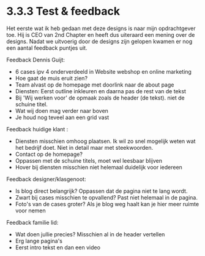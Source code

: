 # 3.3.3 Test & feedback

Het eerste wat ik heb gedaan met deze designs is naar mijn opdrachtgever toe. Hij is CEO van 2nd Chapter en heeft dus uiteraard een mening over de designs. Nadat we uitvoerig door de designs zijn gelopen kwamen er nog een aantal feedback puntjes uit. 

Feedback Dennis Guijt:

* 6 cases ipv 4 onderverdeeld in Website webshop en online marketing
* Hoe gaat de muis eruit zien?
* Team alvast op de homepage met doorlink naar de about page
* Diensten: Eerst outline inkleuren en daarna pas de rest van de tekst
* Bij 'Wij werken voor' de opmaak zoals de header \(de tekst\). niet de schuine titel.
* Wat wij doen mag verder naar boven
* Je houd nog teveel aan een grid vast

Feedback huidige klant :

* Diensten misschien omhoog plaatsen. Ik wil zo snel mogelijk weten wat het bedrijf doet. Niet in detail maar met steekwoorden.
* Contact op de homepage?
* Oppassen met de schuine titels, moet wel leesbaar blijven
* Hover bij diensten misschien niet helemaal duidelijk voor iedereen

Feedback designer/klasgenoot:

* Is blog direct belangrijk? Oppassen dat de pagina niet te lang wordt.
* Zwart bij cases misschien te opvallend? Past niet helemaal in de pagina.
* Foto's van de cases groter? Als je blog weg haalt kan je hier meer ruimte voor nemen

Feedback familie lid:

* Wat doen jullie precies? Misschien al in de header vertellen
* Erg lange pagina's
* Eerst intro tekst en dan een video

